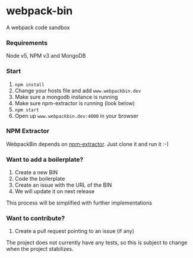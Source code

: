# webpack-bin
A webpack code sandbox

### Requirements
Node v5, NPM v3 and MongoDB

### Start
1. `npm install`
2. Change your hosts file and add `www.webpackbin.dev`
3. Make sure a mongodb instance is running
4. Make sure npm-extractor is running (look below)
5. `npm start`
6. Open up `www.webpackbin.dev:4000` in your browser

### NPM Extractor
WebpackBin depends on [npm-extractor](https://github.com/christianalfoni/npm-extractor). Just clone it and run it :-)

### Want to add a boilerplate?
1. Create a new BIN
2. Code the boilerplate
3. Create an issue with the URL of the BIN
4. We will update it on next release

This process will be simplified with further implementations

### Want to contribute?
1. Create a pull request pointing to an issue (if any)

The project does not currently have any tests, so this is subject to change when the project stabilizes.
